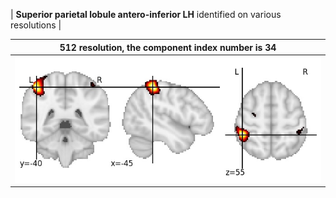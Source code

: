 


| **Superior parietal lobule antero-inferior LH** identified on various resolutions |

| 512 resolution, the component index number is 34|  
|:---:|  
| ![Component 512](../512/final/34.jpg "From component 512: Superior parietal lobule antero-inferior LH") |